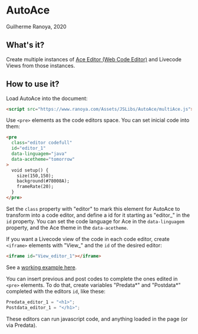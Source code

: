 # AutoAce

Guilherme Ranoya, 2020

## What's it?

Create multiple instances of [Ace Editor (Web Code Editor)](https://ace.c9.io/) and Livecode Views from those instances.

## How to use it?

Load AutoAce into the document:

```html
<script src="https://www.ranoya.com/Assets/JSLibs/AutoAce/multiAce.js"></script>
```

Use `<pre>` elements as the code editors space. You can set inicial code into them:

```html
<pre
  class="editor codefull"
  id="editor_1"
  data-linguagem="java"
  data-acetheme="tomorrow"
>
  void setup() {
    size(150,150);
    background(#78008A);
    frameRate(20);
  }
</pre>
```

Set the `class` property with "editor" to mark this element for AutoAce to transform into a code editor, and define a id for it starting as "editor\_" in the `id` property. You can set the code language for Ace in the `data-linguagem` property, and the Ace theme in the `data-acetheme`.

If you want a Livecode view of the code in each code editor, create `<iframe>` elements with "View\_" and the `id` of the desired editor:

```html
<iframe id="View_editor_1"></iframe>
```

See a [working example here](https://www.ranoya.com/Assets/JSLibs/AutoAce/example.html).

You can insert previous and post codes to complete the ones edited in `<pre>` elements. To do that, create variables "Predata*" and "Postdata*" completed with the editors `id`, like these:

```js
Predata_editor_1 = "<h1>";
Postdata_editor_1 = "</h1>";
```

These editors can run javascript code, and anything loaded in the page (or via Predata).
